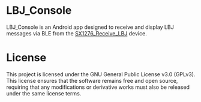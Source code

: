 # LBJ_Console

LBJ_Console is an Android app designed to receive and display LBJ messages via BLE from the [SX1276_Receive_LBJ](https://github.com/undef-i/SX1276_Receive_LBJ) device.

# License

This project is licensed under the GNU General Public License v3.0 (GPLv3). This license ensures that the software remains free and open source, requiring that any modifications or derivative works must also be released under the same license terms. 
